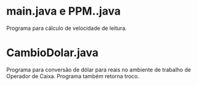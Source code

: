 # main.java e PPM..java
Programa para cálculo de velocidade de leitura.

# CambioDolar.java
Programa para conversão de dólar para reais no ambiente de trabalho de Operador de Caixa. Programa também retorna troco.
